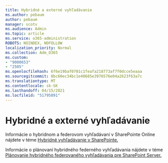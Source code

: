 ```yaml
---
title: Hybridné a externé vyhľadávanie
ms.author: pebaum
author: pebaum
manager: scotv
ms.audience: Admin
ms.topic: article
ms.service: o365-administration
ROBOTS: NOINDEX, NOFOLLOW
localization_priority: Normal
ms.collection: Adm_O365
ms.custom:
- "9000653"
- "2505"
ms.openlocfilehash: 6f6e19baf0701c1feafa218773af7f0dcce5eaaa
ms.sourcegitcommit: 8bc60ec34bc1e40685e3976576e04a2623f63a7c
ms.translationtype: MT
ms.contentlocale: sk-SK
ms.lasthandoff: 04/15/2021
ms.locfileid: "51795891"
---
```

# <a name="hybrid-and-federated-searches"></a>Hybridné a externé vyhľadávanie 

Informácie o hybridnom a federovom vyhľadávaní v SharePointe Online nájdete v téme [Hybridné vyhľadávanie v SharePointe.](https://docs.microsoft.com/sharepoint/hybrid/hybrid-search-in-sharepoint)

Informácie o plánovaní hybridného federného vyhľadávania nájdete v téme [Plánovanie hybridného federovaného vyhľadávania pre SharePoint Server.](https://docs.microsoft.com/sharepoint/hybrid/plan-hybrid-federated-search)